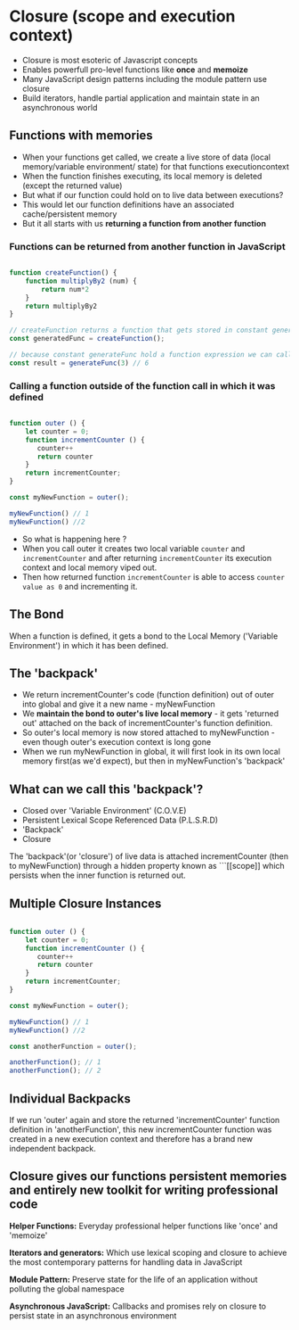 # Closure (scope and execution context)

* Closure is most esoteric of Javascript concepts
* Enables powerfull pro-level functions like **once** and **memoize**
* Many JavaScript design patterns including the module pattern use closure
* Build iterators, handle partial application and maintain state in an asynchronous world


## Functions with memories

* When your functions get called, we create a live store of data (local memory/variable environment/ state) for that functions executioncontext
* When the function finishes executing, its local memory is deleted (except the returned value)
* But what if our function could hold on to live data between executions?
* This would let our function definitions have an associated cache/persistent memory 
* But it all starts with us **returning a function from another function**


### Functions can be returned from another function in JavaScript

```javascript

function createFunction() {
    function multiplyBy2 (num) {
        return num*2
    }
    return multiplyBy2
}

// createFunction returns a function that gets stored in constant generateFunc
const generatedFunc = createFunction();

// because constant generateFunc hold a function expression we can call it
const result = generateFunc(3) // 6

```

### Calling a function outside of the function call in which it was defined

```javascript

function outer () {
    let counter = 0;
    function incrementCounter () {
       counter++
       return counter
    }
    return incrementCounter;
}

const myNewFunction = outer();

myNewFunction() // 1
myNewFunction() //2


```

* So what is happening here ?
* When you call outer it creates two local variable ```counter``` and ```incrementCounter``` and after returning ```incrementCounter``` its execution context and local memory viped out.
* Then how returned function ```incrementCounter``` is able to access ```counter value as 0``` and incrementing it.

## The Bond

When a function is defined, it gets a bond to the Local Memory ('Variable Environment') in which it has been defined.

## The 'backpack'

* We return incrementCounter's code (function definition) out of outer into global and give it a new name - myNewFunction
* We **maintain the bond to outer's live local memory** - it gets 'returned out' attached on the back of incrementCounter's function definition.
* So outer's local memory is now stored attached to myNewFunction - even though outer's execution context is long gone
* When we run myNewFunction in global, it will first look in its own local memory first(as we'd expect), but then in myNewFunction's 'backpack'


## What can we call this 'backpack'?

* Closed over 'Variable Environment' (C.O.V.E)
* Persistent Lexical Scope Referenced Data (P.L.S.R.D)
* 'Backpack'
* Closure

The 'backpack'(or 'closure') of live data is attached incrementCounter (then to myNewFunction) through a hidden property known as ```[[scope]] which persists when the inner function is returned out.

## Multiple Closure Instances

```javascript

function outer () {
    let counter = 0;
    function incrementCounter () {
       counter++
       return counter
    }
    return incrementCounter;
}

const myNewFunction = outer();

myNewFunction() // 1
myNewFunction() //2

const anotherFunction = outer();

anotherFunction(); // 1
anotherFunction(); // 2

```

## Individual Backpacks

If we run 'outer' again and store the returned 'incrementCounter' function definition in 'anotherFunction', this new incrementCounter function was created in a new execution context and therefore has a brand new independent backpack.

## Closure gives our functions persistent memories and entirely new toolkit for writing professional code

**Helper Functions:** Everyday professional helper functions like 'once' and 'memoize'

**Iterators and generators:** Which use lexical scoping and closure to achieve the most contemporary patterns for handling data in JavaScript

**Module Pattern:** Preserve state for the life of an application without polluting the global namespace

**Asynchronous JavaScript:** Callbacks and promises rely on closure to persist state in an asynchronous environment